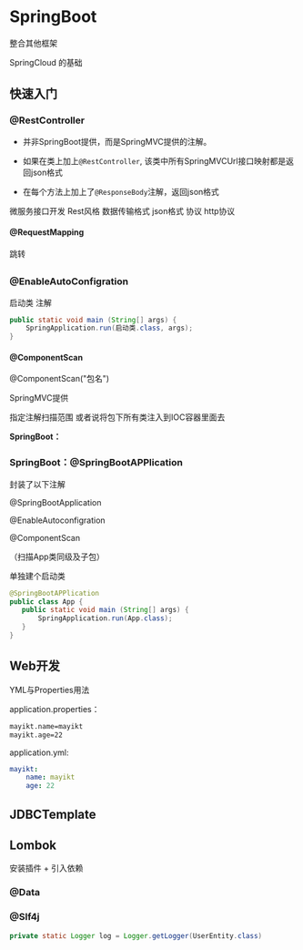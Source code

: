 # SpringBoot



整合其他框架

SpringCloud 的基础

## 快速入门



### @RestController

- 并非SpringBoot提供，而是SpringMVC提供的注解。

- 如果在类上加上`@RestController`, 该类中所有SpringMVCUrl接口映射都是返回json格式

- 在每个方法上加上了`@ResponseBody`注解，返回json格式



微服务接口开发 Rest风格 数据传输格式 json格式 协议 http协议



#### @RequestMapping

跳转



## 

### @EnableAutoConfigration

启动类 注解

```java
public static void main (String[] args) {
    SpringApplication.run(启动类.class, args);
}
```

#### @ComponentScan

@ComponentScan("包名")

SpringMVC提供

指定注解扫描范围 或者说将包下所有类注入到IOC容器里面去



**SpringBoot：**

### SpringBoot：@SpringBootAPPlication

封装了以下注解

@SpringBootApplication

@EnableAutoconfigration

@ComponentScan

（扫描App类同级及子包）

单独建个启动类

```java
@SpringBootAPPlication
public class App {
   public static void main (String[] args) {
       SpringApplication.run(App.class);
   }
}
```



## Web开发

YML与Properties用法

application.properties：

```xml
mayikt.name=mayikt
mayikt.age=22
```

application.yml:

```yml
mayikt:
	name: mayikt
	age: 22
```





## JDBCTemplate



## Lombok

安装插件 + 引入依赖



### @Data

### @Slf4j

```java
private static Logger log = Logger.getLogger(UserEntity.class)
```

